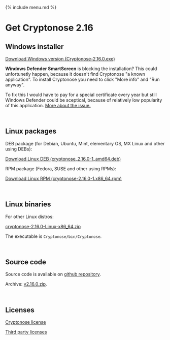 {% include menu.md %}

# Get Cryptonose 2.16

## Windows installer

<a class="download-button" href="https://github.com/dawidm/cryptonose2/releases/download/v2.16.0/Cryptonose-2.16.0.exe">Download Windows version (Cryptonose-2.16.0.exe)</a>

**Windows Defender SmartScreen** is blocking the installation? This could unfortunetly happen, because it doesn't find Cryptonose "a known application". To install Cryptonose you need to click "More info" and "Run anyway".

To fix this I would have to pay for a special certificate every year but still Windows Defender could be sceptical, because of relatively low popularity of this application. [More about the issue.](https://getimageview.net/2020/06/02/microsoft-defender-smartscreen-is-hurting-independent-developers/)

&nbsp;

## Linux packages

DEB package (for Debian, Ubuntu, Mint, elementary OS, MX Linux and other using DEBs):

<a class="download-button" href="https://github.com/dawidm/cryptonose2/releases/download/v2.16.0/cryptonose_2.16.0-1_amd64.deb">Download Linux DEB (cryptonose_2.16.0-1_amd64.deb)</a>

RPM package (Fedora, SUSE and other using RPMs):

<a class="download-button" href="https://github.com/dawidm/cryptonose2/releases/download/v2.16.0/cryptonose-2.16.0-1.x86_64.rpm">Download Linux RPM (cryptonose-2.16.0-1.x86_64.rpm)</a>

&nbsp;

## Linux binaries
For other Linux distros:

[cryptonose-2.16.0-Linux-x86_64.zip](https://github.com/dawidm/cryptonose2/releases/download/v2.16.0/cryptonose-2.16.0-Linux-x86_64.zip)

The executable is `Cryptonose/bin/Cryptonose`.

&nbsp;

## Source code
Source code is available on [github repository](https://github.com/dawidm/cryptonose2/releases/tag/v2.16.0).

Archive: [v2.16.0.zip](https://github.com/dawidm/cryptonose2/archive/v2.16.0.zip).

&nbsp;

## Licenses
[Cryptonose license](https://github.com/dawidm/cryptonose2/releases/download/v2.16.0/LICENSE.txt)

[Third party licenses](https://github.com/dawidm/cryptonose2/releases/download/v2.16.0/LICENSE-3RD-PARTY.txt)
